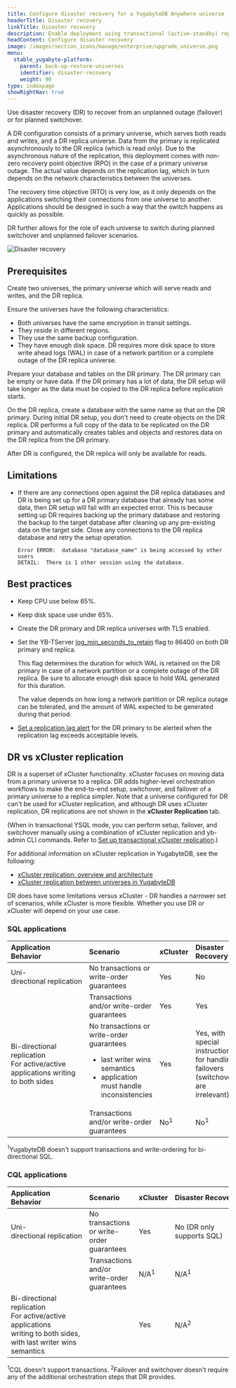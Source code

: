 ```yaml
---
title: Configure disaster recovery for a YugabyteDB Anywhere universe
headerTitle: Disaster recovery
linkTitle: Disaster recovery
description: Enable deployment using transactional (active-standby) replication between universes
headContent: Configure disaster recovery
image: /images/section_icons/manage/enterprise/upgrade_universe.png
menu:
  stable_yugabyte-platform:
    parent: back-up-restore-universes
    identifier: disaster-recovery
    weight: 90
type: indexpage
showRightNav: true
---
```


Use disaster recovery (DR) to recover from an unplanned outage (failover) or for planned switchover.

A DR configuration consists of a primary universe, which serves both reads and writes, and a DR replica universe. Data from the primary is replicated asynchronously to the DR replica (which is read only). Due to the asynchronous nature of the replication, this deployment comes with non-zero recovery point objective (RPO) in the case of a primary universe outage. The actual value depends on the replication lag, which in turn depends on the network characteristics between the universes.

The recovery time objective (RTO) is very low, as it only depends on the applications switching their connections from one universe to another. Applications should be designed in such a way that the switch happens as quickly as possible.

DR further allows for the role of each universe to switch during planned switchover and unplanned failover scenarios.

![Disaster recovery](/images/deploy/xcluster/xcluster-transactional.png)

## Prerequisites

Create two universes, the primary universe which will serve reads and writes, and the DR replica.

Ensure the universes have the following characteristics:

- Both universes have the same encryption in transit settings.
- They reside in different regions.
- They use the same backup configuration.
- They have enough disk space. DR requires more disk space to store write ahead logs (WAL) in case of a network partition or a complete outage of the DR replica universe.

Prepare your database and tables on the DR primary. The DR primary can be empty or have data. If the DR primary has a lot of data, the DR setup will take longer as the data must be copied to the DR replica before replication starts.

On the DR replica, create a database with the same name as that on the DR primary. During initial DR setup, you don't need to create objects on the DR replica. DR performs a full copy of the data to be replicated on the DR primary and automatically creates tables and objects and restores data on the DR replica from the DR primary.

After DR is configured, the DR replica will only be available for reads.

## Limitations

- If there are any connections open against the DR replica databases and DR is being set up for a DR primary database that already has some data, then DR setup will fail with an expected error. This is because setting up DR requires backing up the primary database and restoring the backup to the target database after cleaning up any pre-existing data on the target side. Close any connections to the DR replica database and retry the setup operation.

    ```output
    Error ERROR:  database "database_name" is being accessed by other users
    DETAIL:  There is 1 other session using the database.
    ```

## Best practices

- Keep CPU use below 65%.
- Keep disk space use under 65%.
- Create the DR primary and DR replica universes with TLS enabled.
- Set the YB-TServer [log_min_seconds_to_retain](../../../reference/configuration/yb-tserver/#log-min-seconds-to-retain) flag to 86400 on both DR primary and replica.

    This flag determines the duration for which WAL is retained on the DR primary in case of a network partition or a complete outage of the DR replica. Be sure to allocate enough disk space to hold WAL generated for this duration.

    The value depends on how long a network partition or DR replica outage can be tolerated, and the amount of WAL expected to be generated during that period.

- [Set a replication lag alert](./disaster-recovery-setup/#set-up-replication-lag-alerts) for the DR primary to be alerted when the replication lag exceeds acceptable levels.

## DR vs xCluster replication

DR is a superset of xCluster functionality. xCluster focuses on moving data from a primary universe to a replica. DR adds higher-level orchestration workflows to make the end-to-end setup, switchover, and failover of a primary universe to a replica simpler. Note that a universe configured for DR can't be used for xCluster replication, and although DR uses xCluster replication, DR replications are not shown in the **xCluster Replication** tab.

(When in transactional YSQL mode, you can perform setup, failover, and switchover manually using a combination of xCluster replication and yb-admin CLI commands. Refer to [Set up transactional xCluster replication](../../../deploy/multi-dc/async-replication/async-transactional-setup/).)

For additional information on xCluster replication in YugabyteDB, see the following:

- [xCluster replication: overview and architecture](../../../architecture/docdb-replication/async-replication/)
- [xCluster replication between universes in YugabyteDB](../../../deploy/multi-dc/async-replication/)

DR does have some limitations versus xCluster - DR handles a narrower set of scenarios, while xCluster is more flexible. Whether you use DR or xCluster will depend on your use case.

### SQL applications

| Application Behavior | Scenario | xCluster | Disaster Recovery |
| :------------------- | :------- | :------- | :---------------- |
| Uni-directional&nbsp;replication | No transactions or write-order guarantees | Yes | No |
| | Transactions and/or write-order guarantees | Yes | Yes |
| Bi-directional replication<br>For active/active applications writing to both sides | No transactions or write-order guarantees<ul><li>last writer wins semantics</li><li>application must handle inconsistencies</li></ul> | Yes | Yes, with special instructions for handling failovers (switchovers are irrelevant) |
| | Transactions and/or write-order guarantees | No<sup>1</sup> | No<sup>1</sup> |

<sup>1</sup>YugabyteDB doesn't support transactions and write-ordering for bi-directional SQL.

### CQL applications

| Application Behavior | Scenario | xCluster | Disaster&nbsp;Recovery |
| :------------------- | :------- | :------- | :---------------- |
| Uni-directional&nbsp;replication | No transactions or write-order guarantees | Yes | No (DR only supports SQL) |
| | Transactions and/or write-order guarantees | N/A<sup>1</sup> | N/A<sup>1</sup> |
| Bi-directional replication<br>For active/active applications<br>writing to both sides, with last writer wins semantics | | Yes | N/A<sup>2</sup> |

<sup>1</sup>CQL doesn't support transactions.
<sup>2</sup>Failover and switchover doesn't require any of the additional orchestration steps that DR provides.
